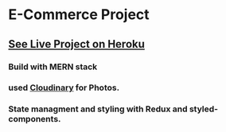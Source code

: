 # E-Commerce Project 
## [See Live Project on Heroku](https://bitcamp-e-commerce.herokuapp.com/)

### Build with MERN stack 

### used [Cloudinary](https://cloudinary.com/) for Photos.

### State managment and styling with  Redux and  styled-components.










